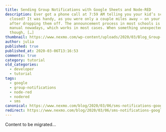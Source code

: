 ```yaml
---
title: Sending Group Notifications with Google Sheets and Node-RED
description: Ever got a phone call at 7:59 AM telling you your kid’s school is
  closed? It was handy, as you were only a couple miles away – on your way home,
  after dropping them off. The announcement process in most schools is still
  manual nowadays, which works in most cases. When something unexpected happens
  though, […]
thumbnail: https://www.nexmo.com/wp-content/uploads/2020/03/Blog_Group-Notifications_NodeRED_1200x600.png
author: julia
published: true
published_at: 2020-03-06T13:16:53
comments: true
category: tutorial
old_categories:
  - developer
  - tutorial
tags:
  - google
  - group-notifications
  - node-red
  - nodered
  - sms
canonical: https://www.nexmo.com/blog/2020/03/06/sms-notifications-google-sheets-nodered-dr
redirect: https://www.nexmo.com/blog/2020/03/06/sms-notifications-google-sheets-nodered-dr
---
```

Content to be migrated...